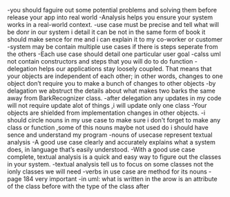 -you should faguire out some potential problems and solving them before release your app into real world
-Analysis helps you ensure your system works in a real-world context.
-use case must be precise and tell what will be donr in our system i detail
 it can be not in the same form of book 
 it should make sence for me and i can explain it to my co-worker or customer
-system may be contain multiple use cases if there is steps seperate from the others
-Each use case should detail one particular user goal
-calss uml not contain constructors and steps that you will do to do function
-delegation helps our applications stay loosely coupled. That means that your objects are independent of each other; in other words, changes to one object don’t require you to make a bunch of changes to other objects
-by delagation we abstruct the details about what makes two barks the same away from BarkRecognizer class.
-after delegation any updates in my code will not require update alot of things ,i will update only one class
-Your objects are shielded from implementation changes in other objects.
-i should circle nouns in my use case to make sure i don't forget to make any class or function ,some of this nouns maybe not used do i should have sence and understand my program
-nouns of usecase represent textual analysis
-A good use case clearly and accurately explains what a system does, in language that’s easily understood.
-With a good use case complete, textual analysis is a quick and easy way to figure out the classes in your system.
-textual analysis tell us to focus on some classes not the ionly classes we will need
-verbs in use case are method for its nouns
-page 184 very important
-in uml: what is written in the arow is an attribute of the class before with the type of the class after
